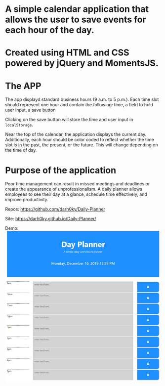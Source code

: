 # A simple calendar application that allows the user to save events for each hour of the day. 

# Created using HTML and CSS powered by jQuery and MomentsJS.

# The APP
The app displayd standard business hours (9 a.m. to 5 p.m.). Each time slot should represent one hour and contain the following: time, a field to hold user input, a save button

Clicking on the save button will store the time and user input in `localStorage`.

Near the top of the calendar, the application displays the current day. Additionally, each hour should be color coded to reflect whether the time slot is in the past, the present, or the future. This will change depending on the time of day.

# Purpose of the application

Poor time management can result in missed meetings and deadlines or create the appearance of unprofessionalism. A daily planner allows employees to see their day at a glance, schedule time effectively, and improve productivity. 

Repos: 
https://github.com/darh0ky/Daily-Planner

Site:
https://darh0ky.github.io/Daily-Planner/


Demo: 
![Day Planner ](DayPlanner.jpg)


